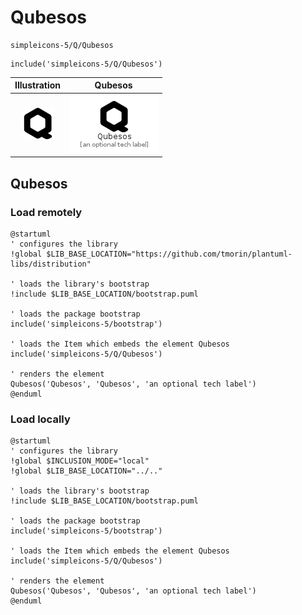 # Qubesos


```text
simpleicons-5/Q/Qubesos
```

```text
include('simpleicons-5/Q/Qubesos')
```



| Illustration | Qubesos |
| :---: | :---: |
| ![illustration for Illustration](../../simpleicons-5/Q/Qubesos.png) | ![illustration for Qubesos](../../simpleicons-5/Q/Qubesos.Local.png) |




## Qubesos

### Load remotely
```plantuml
@startuml
' configures the library
!global $LIB_BASE_LOCATION="https://github.com/tmorin/plantuml-libs/distribution"

' loads the library's bootstrap
!include $LIB_BASE_LOCATION/bootstrap.puml

' loads the package bootstrap
include('simpleicons-5/bootstrap')

' loads the Item which embeds the element Qubesos
include('simpleicons-5/Q/Qubesos')

' renders the element
Qubesos('Qubesos', 'Qubesos', 'an optional tech label')
@enduml
```

### Load locally
```plantuml
@startuml
' configures the library
!global $INCLUSION_MODE="local"
!global $LIB_BASE_LOCATION="../.."

' loads the library's bootstrap
!include $LIB_BASE_LOCATION/bootstrap.puml

' loads the package bootstrap
include('simpleicons-5/bootstrap')

' loads the Item which embeds the element Qubesos
include('simpleicons-5/Q/Qubesos')

' renders the element
Qubesos('Qubesos', 'Qubesos', 'an optional tech label')
@enduml
```


